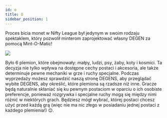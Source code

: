 ```yaml
---
id: o
title: O
sidebar_position: 1
---
```


Proces bicia monet w Nifty League był jedynym w swoim rodzaju spektaklem, który pozwolił minterom zaprojektować własny DEGEN za pomocą Mint-O-Matic!

![](/img/mintomatic.gif)

Było 6 plemion, które obejmowały: małpy, ludzi, psy, żaby, koty i kosmici. Ta decyzja nie tylko wpływa na dostępne cechy postaci i akcesoria, ale także determinuje pewne mechaniki w grze i ruchy specjalne. Podczas wyprzedaży możesz sprawdzić naszą stronę DEGENS, aby przeglądać wybite DEGENS, aby określić, które plemiona są rzadsze niż inne. Gracze będą naturalnie skłaniać się ku pewnym postaciom w oparciu o ich osobiste preferencje, ponieważ rozgrywka i specjalne ruchy mogą się między nimi różnić w niektórych grach. Będziesz mógł wybrać, której postaci chcesz użyć przed każdą grą (więc nie ma nic złego w posiadaniu jednej postaci z każdego plemienia!) 😉.
